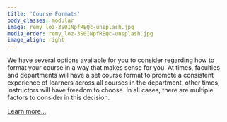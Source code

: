 ```yaml
---
title: 'Course Formats'
body_classes: modular
image: remy_loz-3S0INpfREQc-unsplash.jpg
media_order: remy_loz-3S0INpfREQc-unsplash.jpg
image_align: right
---
```


We have several options available for you to consider regarding how to format your course in a way that makes sense for you. At times, faculties and departments will have a set course format to promote a consistent experience of learners across all courses in the department, other times, instructors will have freedom to choose. In all cases, there are multiple factors to consider in this decision.

[Learn more...](https://multi-access.twu.ca/learning-design/format?classes=btn,mt-4,w-content,block)
